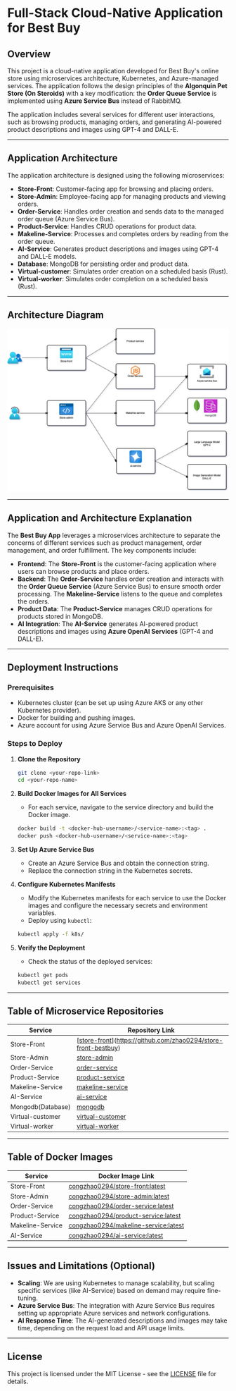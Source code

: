 
# Full-Stack Cloud-Native Application for Best Buy

## **Overview**

This project is a cloud-native application developed for Best Buy's online store using microservices architecture, Kubernetes, and Azure-managed services. The application follows the design principles of the **Algonquin Pet Store (On Steroids)** with a key modification: the **Order Queue Service** is implemented using **Azure Service Bus** instead of RabbitMQ.

The application includes several services for different user interactions, such as browsing products, managing orders, and generating AI-powered product descriptions and images using GPT-4 and DALL-E.

---

## **Application Architecture**

The application architecture is designed using the following microservices:

- **Store-Front**: Customer-facing app for browsing and placing orders.
- **Store-Admin**: Employee-facing app for managing products and viewing orders.
- **Order-Service**: Handles order creation and sends data to the managed order queue (Azure Service Bus).
- **Product-Service**: Handles CRUD operations for product data.
- **Makeline-Service**: Processes and completes orders by reading from the order queue.
- **AI-Service**: Generates product descriptions and images using GPT-4 and DALL-E models.
- **Database**: MongoDB for persisting order and product data.
- **Virtual-customer**: Simulates order creation on a scheduled basis (Rust).
- **Virtual-worker**: Simulates order completion on a scheduled basis (Rust).

---

## **Architecture Diagram**

![Architecture Diagram](8915Final.jpg)

---

## **Application and Architecture Explanation**

The **Best Buy App** leverages a microservices architecture to separate the concerns of different services such as product management, order management, and order fulfillment. The key components include:

- **Frontend**: The **Store-Front** is the customer-facing application where users can browse products and place orders.
- **Backend**: The **Order-Service** handles order creation and interacts with the **Order Queue Service** (Azure Service Bus) to ensure smooth order processing. The **Makeline-Service** listens to the queue and completes the orders.
- **Product Data**: The **Product-Service** manages CRUD operations for products stored in MongoDB.
- **AI Integration**: The **AI-Service** generates AI-powered product descriptions and images using **Azure OpenAI Services** (GPT-4 and DALL-E).

---

## **Deployment Instructions**

### **Prerequisites**

- Kubernetes cluster (can be set up using Azure AKS or any other Kubernetes provider).
- Docker for building and pushing images.
- Azure account for using Azure Service Bus and Azure OpenAI Services.

### **Steps to Deploy**

1. **Clone the Repository**

    ```bash
    git clone <your-repo-link>
    cd <your-repo-name>
    ```

2. **Build Docker Images for All Services**
    - For each service, navigate to the service directory and build the Docker image.

    ```bash
    docker build -t <docker-hub-username>/<service-name>:<tag> .
    docker push <docker-hub-username>/<service-name>:<tag>
    ```

3. **Set Up Azure Service Bus**
    - Create an Azure Service Bus and obtain the connection string.
    - Replace the connection string in the Kubernetes secrets.

4. **Configure Kubernetes Manifests**
    - Modify the Kubernetes manifests for each service to use the Docker images and configure the necessary secrets and environment variables.
    - Deploy using `kubectl`:

    ```bash
    kubectl apply -f k8s/
    ```

5. **Verify the Deployment**
    - Check the status of the deployed services:

    ```bash
    kubectl get pods
    kubectl get services
    ```

---

## **Table of Microservice Repositories**

| **Service** | **Repository Link** |
|---------------------|-------------------------------------------|
| Store-Front | [[store-front](https://github.com/zhao0294/store-front-bestbuy)](https://github.com/zhao0294/store-front-bestbuy) |
| Store-Admin | [store-admin](https://github.com/zhao0294/store-admin-bestbuy) |
| Order-Service | [order-service](https://github.com/zhao0294/order-service-bestbuy) |
| Product-Service | [product-service](https://github.com/zhao0294/product-service-bestbuy) |
| Makeline-Service |[makeline-service](https://github.com/zhao0294/makeline-service-bestbuy) |
| AI-Service | [ai-service](https://github.com/zhao0294/ai-service-service) |
| Mongodb(Database) | [mongodb](https://github.com/docker-library/mongo) |
| Virtual-customer  | [virtual-customer](https://github.com/zhao0294/virtual-customer-bestbuy) |
| Virtual-worker | [virtual-worker](https://github.com/zhao0294/virtual-worker-bestbuy) |

---

## **Table of Docker Images**

| **Service**         | **Docker Image Link**                     |
|---------------------|-------------------------------------------|
| Store-Front         | [congzhao0294/store-front:latest](https://hub.docker.com/r/congzhao0294/store-front)                     |
| Store-Admin         | [congzhao0294/store-admin:latest](https://hub.docker.com/r/congzhao0294/store-admin)                     |
| Order-Service       | [congzhao0294/order-service:latest](https://hub.docker.com/r/congzhao0294/order-service)                      |
| Product-Service     | [congzhao0294/product-service:latest](https://hub.docker.com/r/congzhao0294/product-service)                       |
| Makeline-Service    | [congzhao0294/makeline-service:latest](https://hub.docker.com/r/congzhao0294/makeline-service)                   |
| AI-Service          | [congzhao0294/ai-service:latest](https://hub.docker.com/r/congzhao0294/ai-service)                     |

---

## **Issues and Limitations (Optional)**

- **Scaling**: We are using Kubernetes to manage scalability, but scaling specific services (like AI-Service) based on demand may require fine-tuning.
- **Azure Service Bus**: The integration with Azure Service Bus requires setting up appropriate Azure services and network configurations.
- **AI Response Time**: The AI-generated descriptions and images may take time, depending on the request load and API usage limits.

---

## **License**

This project is licensed under the MIT License - see the [LICENSE](LICENSE) file for details.
